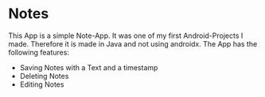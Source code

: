 # Notes
This App is a simple Note-App. It was one of my first Android-Projects I made. Therefore it is made in Java and not using androidx.
The App has the following features:
- Saving Notes with a Text and a timestamp
- Deleting Notes
- Editing Notes
